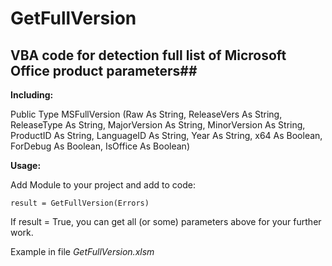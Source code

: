 # GetFullVersion
## VBA code for detection full list of Microsoft Office product parameters##
 
**Including:**

Public Type MSFullVersion (Raw As String, ReleaseVers As String, ReleaseType As String, MajorVersion As String, MinorVersion As String, ProductID As String, LanguageID As String, Year As String, x64 As Boolean, ForDebug  As Boolean, IsOffice As Boolean)

**Usage:**

Add Module to your project and add  to code:

```result = GetFullVersion(Errors)```

If result = True, you can get all (or some) parameters above for your further work.

Example in file *GetFullVersion.xlsm*
